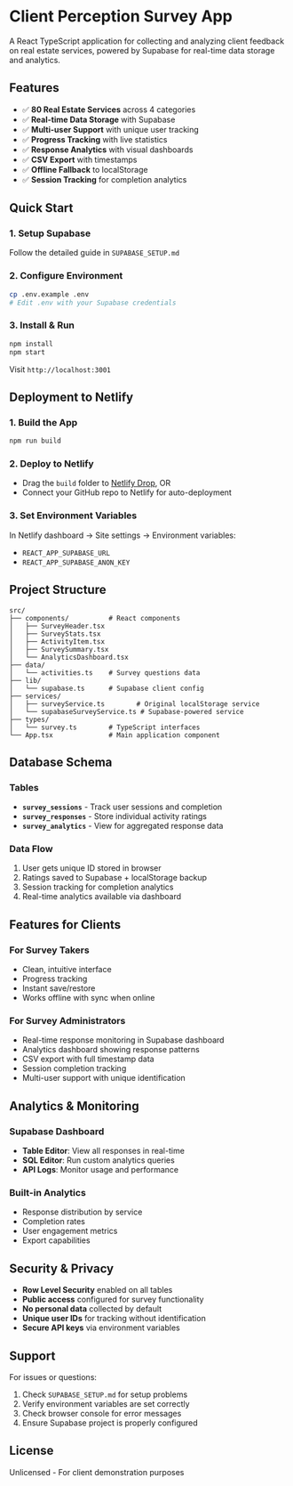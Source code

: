 # Client Perception Survey App

A React TypeScript application for collecting and analyzing client feedback on real estate services, powered by Supabase for real-time data storage and analytics.

## Features

- ✅ **80 Real Estate Services** across 4 categories
- ✅ **Real-time Data Storage** with Supabase
- ✅ **Multi-user Support** with unique user tracking
- ✅ **Progress Tracking** with live statistics
- ✅ **Response Analytics** with visual dashboards
- ✅ **CSV Export** with timestamps
- ✅ **Offline Fallback** to localStorage
- ✅ **Session Tracking** for completion analytics

## Quick Start

### 1. Setup Supabase
Follow the detailed guide in `SUPABASE_SETUP.md`

### 2. Configure Environment
```bash
cp .env.example .env
# Edit .env with your Supabase credentials
```

### 3. Install & Run
```bash
npm install
npm start
```

Visit `http://localhost:3001`

## Deployment to Netlify

### 1. Build the App
```bash
npm run build
```

### 2. Deploy to Netlify
- Drag the `build` folder to [Netlify Drop](https://app.netlify.com/drop), OR
- Connect your GitHub repo to Netlify for auto-deployment

### 3. Set Environment Variables
In Netlify dashboard → Site settings → Environment variables:
- `REACT_APP_SUPABASE_URL`
- `REACT_APP_SUPABASE_ANON_KEY`

## Project Structure

```
src/
├── components/          # React components
│   ├── SurveyHeader.tsx
│   ├── SurveyStats.tsx
│   ├── ActivityItem.tsx
│   ├── SurveySummary.tsx
│   └── AnalyticsDashboard.tsx
├── data/
│   └── activities.ts    # Survey questions data
├── lib/
│   └── supabase.ts      # Supabase client config
├── services/
│   ├── surveyService.ts        # Original localStorage service
│   └── supabaseSurveyService.ts # Supabase-powered service
├── types/
│   └── survey.ts        # TypeScript interfaces
└── App.tsx              # Main application component
```

## Database Schema

### Tables
- **`survey_sessions`** - Track user sessions and completion
- **`survey_responses`** - Store individual activity ratings
- **`survey_analytics`** - View for aggregated response data

### Data Flow
1. User gets unique ID stored in browser
2. Ratings saved to Supabase + localStorage backup
3. Session tracking for completion analytics
4. Real-time analytics available via dashboard

## Features for Clients

### For Survey Takers
- Clean, intuitive interface
- Progress tracking
- Instant save/restore
- Works offline with sync when online

### For Survey Administrators
- Real-time response monitoring in Supabase dashboard
- Analytics dashboard showing response patterns
- CSV export with full timestamp data
- Session completion tracking
- Multi-user support with unique identification

## Analytics & Monitoring

### Supabase Dashboard
- **Table Editor**: View all responses in real-time
- **SQL Editor**: Run custom analytics queries
- **API Logs**: Monitor usage and performance

### Built-in Analytics
- Response distribution by service
- Completion rates
- User engagement metrics
- Export capabilities

## Security & Privacy

- **Row Level Security** enabled on all tables
- **Public access** configured for survey functionality
- **No personal data** collected by default
- **Unique user IDs** for tracking without identification
- **Secure API keys** via environment variables

## Support

For issues or questions:
1. Check `SUPABASE_SETUP.md` for setup problems
2. Verify environment variables are set correctly
3. Check browser console for error messages
4. Ensure Supabase project is properly configured

## License

Unlicensed - For client demonstration purposes